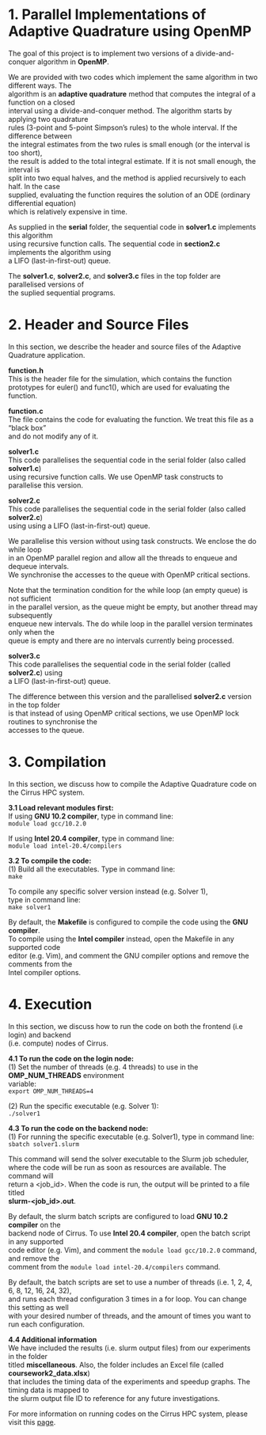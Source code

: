 # 1. Parallel Implementations of Adaptive Quadrature using OpenMP  
The goal of this project is to implement two versions of a divide-and-conquer algorithm in **OpenMP**.  

We are provided with two codes which implement the same algorithm in two different ways. The  
algorithm is an **adaptive quadrature** method that computes the integral of a function on a closed  
interval using a divide-and-conquer method. The algorithm starts by applying two quadrature  
rules (3-point and 5-point  Simpson’s rules) to the whole interval. If the difference between  
the integral estimates from the two rules is small enough (or the interval is too short),  
the result is added to the total integral estimate. If it is not small enough, the interval is  
split into two equal halves, and the method is applied recursively to each half. In the case  
supplied, evaluating the function requires the solution of an ODE (ordinary differential equation)  
which is relatively expensive in time.  

As supplied in the **serial** folder, the sequential code in **solver1.c** implements this algorithm  
using recursive function calls. The sequential code in **section2.c** implements the algorithm using  
a LIFO (last-in-first-out) queue.    

The **solver1.c**, **solver2.c**, and **solver3.c** files in the top folder are parallelised versions of  
the suplied sequential programs.  


# 2. Header and Source Files  
In this section, we describe the header and source files of the Adaptive Quadrature application.  

**function.h**  
This is the header file for the simulation, which contains the function  
prototypes for euler() and func1(), which are used for evaluating the  
function.    

**function.c**  
The file contains the code for evaluating the function. We treat this file as a “black box”  
and do not modify any of it.  

**solver1.c**  
This code parallelises the sequential code in the serial folder (also called **solver1.c**)  
using recursive function calls. We use OpenMP task constructs to parallelise this version.  

**solver2.c**  
This code parallelises the sequential code in the serial folder (also called **solver2.c**)  
using using a LIFO (last-in-first-out) queue.  

We parallelise this version without using task constructs. We enclose the do while loop  
in an OpenMP parallel region and allow all the threads to enqueue and dequeue intervals.  
We synchronise the accesses to the queue with OpenMP critical sections.  

Note that the termination condition for the while loop (an empty queue) is not sufficient  
in the parallel version, as the queue might be empty, but another thread may subsequently  
enqueue new intervals. The do while loop in the parallel version terminates only when the  
queue is empty and there are no intervals currently being processed.  

**solver3.c**  
This code parallelises the sequential code in the serial folder (called **solver2.c**) using  
a LIFO (last-in-first-out) queue.  

The difference between this version and the parallelised **solver2.c** version in the top folder  
is that instead of using OpenMP critical sections, we use OpenMP lock routines to synchronise the  
accesses to the queue.  


# 3. Compilation  
In this section, we discuss how to compile the Adaptive Quadrature code on the Cirrus HPC system.   

**3.1 Load relevant modules first:**  
If using **GNU 10.2 compiler**, type in command line:  
```module load gcc/10.2.0```  

If using **Intel 20.4 compiler**, type in command line:  
```module load intel-20.4/compilers```  

**3.2 To compile the code:**   
(1) Build all the executables. Type in command line:  
```make```  

To compile any specific solver version instead (e.g. Solver 1),  
type in command line:  
```make solver1```  

By default, the **Makefile** is configured to compile the code using the **GNU compiler**.  
To compile using the **Intel compiler** instead, open the Makefile in any supported code  
editor (e.g. Vim), and comment the GNU compiler options and remove the comments from the  
Intel compiler options.  


# 4. Execution  
In this section, we discuss how to run the code on both the frontend (i.e login) and backend  
(i.e. compute) nodes of Cirrus.   

**4.1 To run the code on the login node:**    
(1) Set the number of threads (e.g. 4 threads) to use in the **OMP_NUM_THREADS** environment   
variable:  
```export OMP_NUM_THREADS=4```  

(2) Run the specific executable (e.g. Solver 1):  
```./solver1```  

**4.3 To run the code on the backend node:**  
(1) For running the specific executable (e.g. Solver1), type in command line:  
```sbatch solver1.slurm```  

This command will send the solver executable to the Slurm job scheduler,  
where the code will be run as soon as resources are available. The command will  
return a <job_id>. When the code is run, the output will be printed to a file titled  
**slurm-<job_id>.out**.  

By default, the slurm batch scripts are configured to load **GNU 10.2 compiler** on the  
backend node of Cirrus. To use **Intel 20.4 compiler**, open the batch script in any supported  
code editor (e.g. Vim), and comment the ```module load gcc/10.2.0``` command, and remove the    
comment from the ```module load intel-20.4/compilers``` command.  

By default, the batch scripts are set to use a number of threads (i.e. 1, 2, 4, 6, 8, 12, 16, 24, 32),  
and runs each thread configuration 3 times in a for loop. You can change this setting as well   
with your desired number of threads, and the amount of times you want to run each configuration.   

**4.4 Additional information**  
We have included the results (i.e. slurm output files) from our experiments in the folder  
titled **miscellaneous**. Also, the folder includes an Excel file (called **coursework2_data.xlsx**)   
that includes the timing data of the experiments and speedup graphs. The timing data is mapped to  
the slurm output file ID to reference for any future investigations.  

For more information on running codes on the Cirrus HPC system, please visit this [page](https://cirrus.readthedocs.io/en/main/user-guide/batch.html).  
